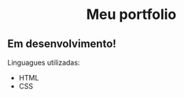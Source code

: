 <h1 align="center"> Meu portfolio </h1>

## Em desenvolvimento!

Linguagues utilizadas:
- HTML
- CSS
